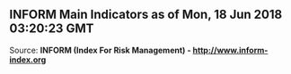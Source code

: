 ## INFORM Main Indicators as of Mon, 18 Jun 2018 03:20:23 GMT

Source: **INFORM (Index For Risk Management) - http://www.inform-index.org**